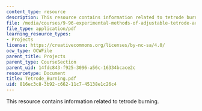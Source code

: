 ```yaml
---
content_type: resource
description: This resource contains information related to tetrode burning.
file: /media/courses/9-96-experimental-methods-of-adjustable-tetrode-array-neurophysiology-january-iap-2001/816ec3c83b92c66211c745138e1c26c4_Tetrode_Burning.pdf
file_type: application/pdf
learning_resource_types:
- Projects
license: https://creativecommons.org/licenses/by-nc-sa/4.0/
ocw_type: OCWFile
parent_title: Projects
parent_type: CourseSection
parent_uid: 14fdc843-f925-3096-a56c-16334bcace2c
resourcetype: Document
title: Tetrode_Burning.pdf
uid: 816ec3c8-3b92-c662-11c7-45138e1c26c4
---
```

This resource contains information related to tetrode burning.